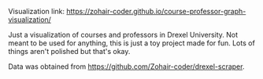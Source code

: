 Visualization link: https://zohair-coder.github.io/course-professor-graph-visualization/

Just a visualization of courses and professors in Drexel University. Not meant to be used for anything, this is just a toy project made for fun. Lots of things aren't polished but that's okay.

Data was obtained from https://github.com/Zohair-coder/drexel-scraper.
